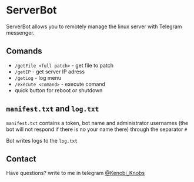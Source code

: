 # ServerBot

ServerBot allows you to remotely manage the linux server with Telegram messenger.

## Comands

* `/getFile <full patch>` - get file to patch
* `/getIP` - get server IP adress
* `/getLog` - log menu
* `/execute <comand>` - execute comand
* quick button for reboot or shutdown
  
## `manifest.txt` and `log.txt`

`manifest.txt` contains a token, bot name and administrator usernames (the bot will not respond if there is no your name there) through the separator `#`

Bot writes logs to the `log.txt`

## Contact

Have questions? write to me in telegram [@Kenobi_Knobs](https://t.me/Kenobi_Knobs)
